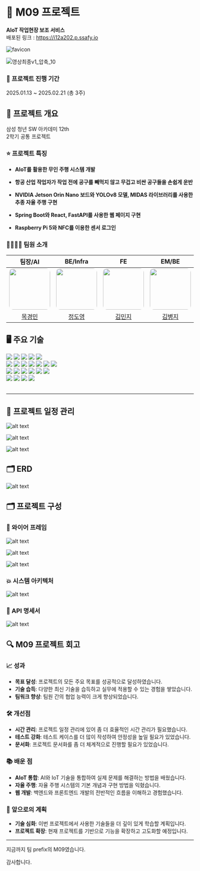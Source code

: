 # 🚀 M09 프로젝트

**AIoT 작업현장 보조 서비스**<br>
배포된 링크 : https://i12a202.p.ssafy.io

![favicon](./etc/assets/image/favicon.png)

![영상최종v1_압축_10](/uploads/ba002721548c933b98a1e011e4ba89bd/영상최종v1_압축_10.gif)


### 📆 프로젝트 진행 기간

2025.01.13 ~ 2025.02.21 (총 3주)

## 🎯 프로젝트 개요

삼성 청년 SW 아카데미 12th<br>
2학기 공통 프로젝트

### ⭐ 프로젝트 특징

- **AIoT를 활용한 무인 주행 시스템 개발**

- **항공 산업 작업자가 작업 전에 공구를 빼먹지 않고 무겁고 비싼 공구들을 손쉽게 운반**

- **NVIDIA Jetson Orin Nano 보드와 YOLOv8 모델, MIDAS 라이브러리를 사용한 추종 자율 주행 구현**

- **Spring Boot와 React, FastAPI를 사용한 웹 페이지 구현**

- **Raspberry Pi 5와 NFC를 이용한 센서 로그인**

### 👨‍👩‍👧‍👦 팀원 소개

<table>
  <thead>
    <tr>
      <th style="text-align: center;"><strong>팀장/AI</strong></th>
      <th style="text-align: center;"><strong>BE/Infra</strong></th>
      <th style="text-align: center;"><strong>FE</strong></th>
      <th style="text-align: center;"><strong>EM/BE</strong></th>
      <th style="text-align: center;"><strong>EM/AI</strong></th>
      <th style="text-align: center;"><strong>EM/BE</strong></th>
    </tr>
  </thead>
  <tbody>
    <tr>
      <td style="text-align: center;">
        <a href="#">
          <img src="./etc/assets/image/face/목경민.png" width="110" style="border-radius: 10px;"><br/>
        </a>
      </td>
      <td style="text-align: center;">
        <a href="https://github.com/SorrowAddict">
          <img src="./etc/assets/image/face/정도영.png" width="110" style="border-radius: 10px;">
        </a>
      </td>
      <td style="text-align: center;">
        <a href="#">
          <img src="./etc/assets/image/face/김민지.png" width="110" style="border-radius: 10px;">
        </a>
      </td>
            <td style="text-align: center;">
        <a href="#">
          <img src="./etc/assets/image/face/김병지.png" width="110" style="border-radius: 10px;">
        </a>
      </td>
            <td style="text-align: center;">
        <a href="#">
          <img src="./etc/assets/image/face/염정우.png" width="110" style="border-radius: 10px;">
        </a>
      </td>
            <td style="text-align: center;">
        <a href="#">
          <img src="./etc/assets/image/face/이승록.png" width="110" style="border-radius: 10px;">
        </a>
      </td>
    </tr>
    <tr>
      <td>
        <center><a href="#">목경민</a></center>
      </td>
      <td>
        <center><a href="https://github.com/SorrowAddict">정도영</a></center>
      </td>
            <td>
        <center><a href="#">김민지</a></center>
      </td>
            <td>
        <center><a href="#">김병지</a></center>
      </td>
            <td>
        <center><a href="#">염정우</a></center>
      </td>
            <td>
        <center><a href="#">이승록</a></center>
      </td>
    </tr>
  </tbody>
</table>

## 🖥️ 주요 기술

<div>  
  <img src="https://img.shields.io/badge/python-3776AB?style=flat-square&logo=python&logoColor=white"> 
  <img src="https://img.shields.io/badge/java-007396?style=flat-square&logo=java&logoColor=white">
  <img src="https://img.shields.io/badge/html5-E34F26?style=flat-square&logo=html5&logoColor=white"> 
  <img src="https://img.shields.io/badge/css-1572B6?style=flat-square&logo=css3&logoColor=white"> 
  <img src="https://img.shields.io/badge/javascript-F7DF1E?style=flat-square&logo=javascript&logoColor=black"> 
  <br>

  <img src="https://img.shields.io/badge/spring boot-6DB33F?style=flat-square&logo=spring&logoColor=white">
  <img src="https://img.shields.io/badge/React-61DAFB?style=flat-square&logo=react&logoColor=black">
  <img src="https://img.shields.io/badge/FastAPI-009688?style=flat-square&logo=fastapi&logoColor=white">
  <img src="https://img.shields.io/badge/websocket-333333?style=flat-square&logo=websocket&logoColor=white">
  <img src="https://img.shields.io/badge/axios-5A29E4?style=flat-square&logo=axios&logoColor=white"> 
  <img src="https://img.shields.io/badge/npm-CB3837?style=flat-square&logo=npm&logoColor=white">
  <img src="https://img.shields.io/badge/mysql-4479A1?style=flat-square&logo=mysql&logoColor=white">
  <br>

  <img src="https://img.shields.io/badge/linux-FCC624?style=flat-square&logo=linux&logoColor=black"> 
  <img src="https://img.shields.io/badge/amazon ec2-FF9900?style=flat-square&logo=amazonec2&logoColor=black">  
  <img src="https://img.shields.io/badge/nginx-009639?style=flat-square&logo=nginx&logoColor=white">
  <img src="https://img.shields.io/badge/gradle-02303A?style=flat-square&logo=gradle&logoColor=white">
  <img src="https://img.shields.io/badge/docker-2496ED?style=flat-square&logo=docker&logoColor=white">
  <img src="https://img.shields.io/badge/jenkins-D24939?style=flat-square&logo=jenkins&logoColor=white">
  <br>
  <img src="https://img.shields.io/badge/yolo-00FFFF?style=flat-square&logo=yolo&logoColor=black">
  <img src="https://img.shields.io/badge/midas-FFD700?style=flat-square&logo=midas&logoColor=black">
  <img src="https://img.shields.io/badge/raspberry pi 5-A22846?style=flat-square&logo=raspberrypi&logoColor=white">
  <img src="https://img.shields.io/badge/jetson orin-76B900?style=flat-square&logo=nvidia&logoColor=white">
  <br>
  <br>
</div>

---

## 📆 프로젝트 일정 관리

![alt text](./etc/assets/image/JIRA_01.png)

![alt text](./etc/assets/image/JIRA_02.png)

![alt text](./etc/assets/image/notion_01.png)

## 🗂 ERD

![alt text](./etc/assets/image/ERD.png)

## 🗂️ 프로젝트 구성

### 🎨 와이어 프레임

![alt text](./etc/assets/image/README(와이어프레임).png)

![alt text](./etc/assets/image/WIREFRAME_01.png)

![alt text](./etc/assets/image/WIREFRAME_02.png)

### 💥 시스템 아키텍처

![alt text](./etc/assets/image/diagram/M09_no_line.png)


### 📜 API 명세서

![alt text](./etc/assets/image/api/API_01.png)

## 🔍 M09 프로젝트 회고

### 📈 성과

- **목표 달성**: 프로젝트의 모든 주요 목표를 성공적으로 달성하였습니다.
- **기술 습득**: 다양한 최신 기술을 습득하고 실무에 적용할 수 있는 경험을 쌓았습니다.
- **팀워크 향상**: 팀원 간의 협업 능력이 크게 향상되었습니다.

### 🛠️ 개선점

- **시간 관리**: 프로젝트 일정 관리에 있어 좀 더 효율적인 시간 관리가 필요했습니다.
- **테스트 강화**: 테스트 케이스를 더 많이 작성하여 안정성을 높일 필요가 있었습니다.
- **문서화**: 프로젝트 문서화를 좀 더 체계적으로 진행할 필요가 있었습니다.

### 📚 배운 점

- **AIoT 통합**: AI와 IoT 기술을 통합하여 실제 문제를 해결하는 방법을 배웠습니다.
- **자율 주행**: 자율 주행 시스템의 기본 개념과 구현 방법을 익혔습니다.
- **웹 개발**: 백엔드와 프론트엔드 개발의 전반적인 흐름을 이해하고 경험했습니다.

### 🎯 앞으로의 계획

- **기술 심화**: 이번 프로젝트에서 사용한 기술들을 더 깊이 있게 학습할 계획입니다.
- **프로젝트 확장**: 현재 프로젝트를 기반으로 기능을 확장하고 고도화할 예정입니다.

---

지금까지 팀 prefix의 M09였습니다.

감사합니다.